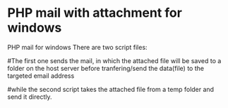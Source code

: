 # PHP mail with attachment for windows
PHP mail for windows
There are two script files:

 #The first one sends the mail, in which the attached file will be saved to a folder on the host server before tranfering/send the data(file) to the targeted email address  
 
 #while the second script takes the attached file from a temp folder and send it directly.
